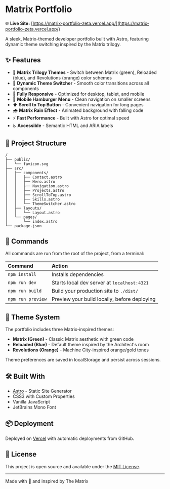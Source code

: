 # Matrix Portfolio

🌐 **Live Site:** [https://matrix-portfolio-zeta.vercel.app/](https://matrix-portfolio-zeta.vercel.app/)

A sleek, Matrix-themed developer portfolio built with Astro, featuring dynamic theme switching inspired by the Matrix trilogy.

## ✨ Features

- 🎨 **Matrix Trilogy Themes** - Switch between Matrix (green), Reloaded (blue), and Revolutions (orange) color schemes
- 💊 **Dynamic Theme Switcher** - Smooth color transitions across all components
- 📱 **Fully Responsive** - Optimized for desktop, tablet, and mobile
- 🍔 **Mobile Hamburger Menu** - Clean navigation on smaller screens
- ⬆️ **Scroll to Top Button** - Convenient navigation for long pages
- 🌧️ **Matrix Rain Effect** - Animated background with falling code
- ⚡ **Fast Performance** - Built with Astro for optimal speed
- ♿ **Accessible** - Semantic HTML and ARIA labels

## 🚀 Project Structure

```text
/
├── public/
│   └── favicon.svg
├── src/
│   ├── components/
│   │   ├── Contact.astro
│   │   ├── Hero.astro
│   │   ├── Navigation.astro
│   │   ├── Projects.astro
│   │   ├── ScrollToTop.astro
│   │   ├── Skills.astro
│   │   └── ThemeSwitcher.astro
│   ├── layouts/
│   │   └── Layout.astro
│   └── pages/
│       └── index.astro
└── package.json
```

## 🧞 Commands

All commands are run from the root of the project, from a terminal:

| Command                   | Action                                           |
| :------------------------ | :----------------------------------------------- |
| `npm install`             | Installs dependencies                            |
| `npm run dev`             | Starts local dev server at `localhost:4321`      |
| `npm run build`           | Build your production site to `./dist/`          |
| `npm run preview`         | Preview your build locally, before deploying     |

## 🎨 Theme System

The portfolio includes three Matrix-inspired themes:

- **Matrix (Green)** - Classic Matrix aesthetic with green code
- **Reloaded (Blue)** - Default theme inspired by the Architect's room
- **Revolutions (Orange)** - Machine City-inspired orange/gold tones

Theme preferences are saved in localStorage and persist across sessions.

## 🛠️ Built With

- [Astro](https://astro.build) - Static Site Generator
- CSS3 with Custom Properties
- Vanilla JavaScript
- JetBrains Mono Font

## 📦 Deployment

Deployed on [Vercel](https://vercel.com) with automatic deployments from GitHub.

## 📄 License

This project is open source and available under the [MIT License](LICENSE).

---

Made with 💚 and inspired by The Matrix
